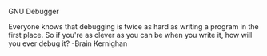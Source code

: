 GNU Debugger


Everyone knows that debugging is twice as hard as writing a program in the first place. So if you're as clever as you can be when you write it, how will you ever debug it? 
-Brain Kernighan
